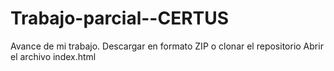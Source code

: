 # Trabajo-parcial--CERTUS
Avance de mi trabajo.
Descargar en formato ZIP o clonar el repositorio
Abrir el archivo index.html
